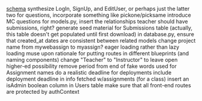[schema](https://drawsql.app/appacademy-2/diagrams/webassign#)
synthesize LogIn, SignUp, and EditUser, or perhaps just the latter two
for questions, incorporate something like pickone/picksame
introduce MC questions
for models.py, insert the relationships
teacher should have submissions, right?
generate seed material for Submissions table (actually, this table doesn't get populated until first download)
in database.py, ensure that created_at dates are consistent between related models
change project name from mywebassign to myassign?
eager loading rather than lazy loading
muse upon rationale for putting routes in different blueprints (and naming components)
change "Teacher" to "Instructor" to leave open higher-ed possibility
remove period from end of fake words used for Assignment names
do a realistic deadline for deployments
include deployment deadline in info fetched w/assignments (for a class)
insert an isAdmin boolean column in Users table
make sure that all front-end routes are protected by authContext
